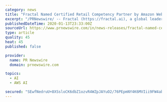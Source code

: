 ```yaml
---
category: news
title: "Fractal Named Certified Retail Competency Partner by Amazon Web Services (AWS)"
excerpt: "/PRNewswire/ -- Fractal (https://fractal.ai), a global leader in artificial intelligence and analytics, powering decision-making in Fortune 100"
publishedDateTime: 2020-01-13T23:33:00Z
sourceUrl: https://www.prnewswire.com/in/news-releases/fractal-named-certified-retail-competency-partner-by-amazon-web-services-aws--867019761.html
type: article
quality: 45
heat: 45
published: false

provider:
  name: PR Newswire
  domain: prnewswire.com

topics:
  - AI
  - AWS AI

secured: "SEwfNedruU+8XSsloCK6dbZ1ozvR4WZpJAYuO2/76PEpmNY4K6MVIii9FW4ab9DoMrhQHH17euRifxmlAzxmDdhqsjvEzXFesgcOlBS5eEEgwrgrrNl5JBCdGabC/qwqih9NEnHRP14R8rkVwUkh+9FQNgYdHGnnP85S1u2zL0/89kYNjzFUh6CfZIXfhvPFiYXto0Cwu7S0OYnyB+GX7wn90LuGwU63wsRBGSkZBFmEmjxyMXvHuB5Oin3MQoF9Tz6e1uouOfdAXqTEcQuszyghuKhumgk+S3PODmEFzuY=;c32czHKyegMZuG0ODGTUmA=="
---
```


